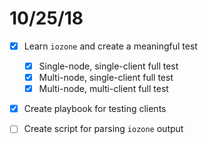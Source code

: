 10/25/18
========
- [x] Learn `iozone` and create a meaningful test
    - [x] Single-node, single-client full test 
    - [x] Multi-node, single-client full test
    - [x] Multi-node, multi-client full test
- [x] Create playbook for testing clients
- [ ] Create script for parsing `iozone` output
   